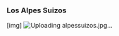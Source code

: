 ### Los Alpes Suizos 

<!--
**ELALEPH99/ELALEPH99** is a ✨ _special_ ✨ repository because its `README.md` (this file) appears on your GitHub profile.

Here are some ideas to get you started:

- 🔭 I’m currently working on 
- 🌱 I’m currently learning about 
- 👯 I’m looking to collaborate on 
- 🤔 I’m looking for help with 
- 💬 Ask me about your 
- 📫 How to reach me: 
- 😄 Pronouns: 
- ⚡ Fun fact: 
-->
[img] ![Uploading alpessuizos.jpg…]()



